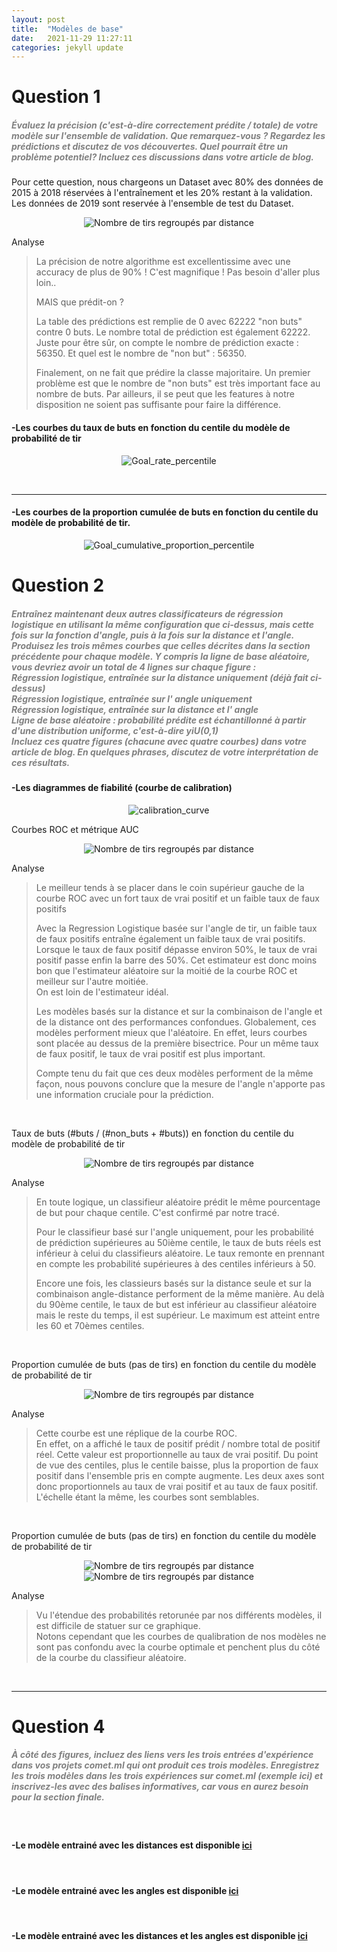 ```yaml
---
layout: post
title:  "Modèles de base"
date:   2021-11-29 11:27:11
categories: jekyll update
---
```


# Question 1

##### <span style="color:grey">Évaluez la précision (c'est-à-dire correctement prédite / totale) de votre modèle sur l'ensemble de validation. Que remarquez-vous ? Regardez les prédictions et discutez de vos découvertes. Quel pourrait être un problème potentiel? Incluez ces discussions dans votre article de blog.</span>

Pour cette question, nous chargeons un Dataset avec 80% des données de 2015 à 2018 réservées à l'entraînement et les 20% restant à la validation.
Les données de 2019 sont reservée à l'ensemble de test du Dataset.

<p align="center">
  <img src="/assets/milestone_2/Q3/accuracy.png" alt="Nombre de tirs regroupés par distance"/>
</p>


Analyse

> La précision de notre algorithme est excellentissime avec une accuracy de plus de 90% ! C'est magnifique ! Pas besoin d'aller plus loin..
> 
> MAIS que prédit-on ?
>
> La table des prédictions est remplie de 0 avec 62222 "non buts" contre 0 buts.
> Le nombre total de prédiction est également 62222.
> Juste pour être sûr, on compte le nombre de prédiction exacte : 56350.
> Et quel est le nombre de "non but" : 56350.
> 
> Finalement, on ne fait que prédire la classe majoritaire. Un premier problème est que le nombre de "non buts" est très important face au nombre de buts.
> Par ailleurs, il se peut que les features à notre disposition ne soient pas suffisante pour faire la différence.
 






####  -Les courbes du taux de buts en fonction du centile du modèle de probabilité de tir
<p align="center">
  <img src="/assets/Baseline_modeles/Figure_2.png" alt="Goal_rate_percentile"/>
</p>

<br>

---
####  -Les courbes de la proportion cumulée de buts en fonction du centile du modèle de probabilité de tir.
<p align="center">
  <img src="/assets/Baseline_modeles/Figure_3.png" alt="Goal_cumulative_proportion_percentile"/>
</p>

# Question 2

##### <span style="color:grey">Entraînez maintenant deux autres classificateurs de régression logistique en utilisant la même configuration que ci-dessus, mais cette fois sur la fonction d'angle, puis à la fois sur la distance et l'angle. Produisez les trois mêmes courbes que celles décrites dans la section précédente pour chaque modèle. Y compris la ligne de base aléatoire, vous devriez avoir un total de 4 lignes sur chaque figure :<br>Régression logistique, entraînée sur la distance uniquement (déjà fait ci-dessus)<br>Régression logistique, entraînée sur l' angle uniquement<br>Régression logistique, entraînée sur la distance et l' angle<br>Ligne de base aléatoire : probabilité prédite est échantillonné à partir d'une distribution uniforme, c'est-à-dire yiU(0,1)<br>Incluez ces quatre figures (chacune avec quatre courbes) dans votre article de blog. En quelques phrases, discutez de votre interprétation de ces résultats.</span>
####  -Les diagrammes de fiabilité (courbe de calibration)
<p align="center">
  <img src="/assets/Baseline_modeles/Figure_4.png" alt="calibration_curve"/>
</p>

Courbes ROC et métrique AUC

<p align="center">
  <img src="/assets/milestone_2/Q3/courbe_ROC_Q3.png" alt="Nombre de tirs regroupés par distance"/>
</p>


Analyse

> Le meilleur tends à se placer dans le coin supérieur gauche de la courbe ROC avec un fort taux de vrai positif et un faible taux de faux positifs 
> 
> Avec la Regression Logistique basée sur l'angle de tir, un faible taux de faux positifs entraîne également un faible taux de vrai positifs.
> Lorsque le taux de faux positif dépasse environ 50%, le taux de vrai positif passe enfin la barre des 50%.
> Cet estimateur est donc moins bon que l'estimateur aléatoire sur la moitié de la courbe ROC et meilleur sur l'autre moitiée.\
> On est loin de l'estimateur idéal.
> 
> Les modèles basés sur la distance et sur la combinaison de l'angle et de la distance ont des performances confondues. Globalement, ces modèles performent mieux que l'aléatoire.
> En effet, leurs courbes sont placée au dessus de la première bisectrice. Pour un même taux de faux positif, le taux de vrai positif est plus important.
> 
> Compte tenu du fait que ces deux modèles performent de la même façon, nous pouvons conclure que la mesure de l'angle n'apporte pas une information cruciale pour la prédiction.

<br>


Taux de buts (#buts / (#non_buts + #buts)) en fonction du centile du modèle de probabilité de tir

<p align="center">
  <img src="/assets/milestone_2/Q3/courbe_goal_rate_Q3.png" alt="Nombre de tirs regroupés par distance"/>
</p>


Analyse

> En toute logique, un classifieur aléatoire prédit le même pourcentage de but pour chaque centile. C'est confirmé par notre tracé.
> 
> Pour le classifieur basé sur l'angle uniquement, pour les probabilité de prédiction supérieures au 50ième centile, le taux de buts réels est inférieur à celui du classifieurs aléatoire. Le taux remonte en prennant en compte les probabilité supérieures à des centiles inférieurs à 50.
> 
> Encore une fois, les classieurs basés sur la distance seule et sur la combinaison angle-distance performent de la même manière. Au delà du 90ème centile, le taux de but est inférieur au classifieur aléatoire mais le reste du temps, il est supérieur. Le maximum est atteint entre les 60 et 70èmes centiles.
>

<br>


Proportion cumulée de buts (pas de tirs) en fonction du centile du modèle de probabilité de tir

<p align="center">
  <img src="/assets/milestone_2/Q3/courbe_perc_cumul_but_Q3.png" alt="Nombre de tirs regroupés par distance"/>
</p>


Analyse

> Cette courbe est une réplique de la courbe ROC.\
> En effet, on a affiché le taux de positif prédit / nombre total de positif réel. Cette valeur est proportionnelle au taux de vrai positif.
> Du point de vue des centiles, plus le centile baisse, plus la proportion de faux positif dans l'ensemble pris en compte augmente.
> Les deux axes sont donc proportionnels au taux de vrai positif et au taux de faux positif. L'échelle étant la même, les courbes sont semblables.
>

<br>


Proportion cumulée de buts (pas de tirs) en fonction du centile du modèle de probabilité de tir

<p align="center">
  <img src="/assets/milestone_2/Q3/courbe_calibration.png" alt="Nombre de tirs regroupés par distance"/>
  <img src="/assets/milestone_2/Q3/courbe_calibration_zoom.png" alt="Nombre de tirs regroupés par distance"/>
</p>


Analyse

> Vu l'étendue des probabilités retorunée par nos différents modèles, il est difficile de statuer sur ce graphique.\
> Notons cependant que les courbes de qualibration de nos modèles ne sont pas confondu avec la courbe optimale et penchent plus du côté de la courbe du classifieur aléatoire.



<br>

---
# Question 4
##### <span style="color:grey">À côté des figures, incluez des liens vers les trois entrées d'expérience dans vos projets comet.ml qui ont produit ces trois modèles. Enregistrez les trois modèles dans les trois expériences sur comet.ml (exemple ici) et inscrivez-les avec des balises informatives, car vous en aurez besoin pour la section finale.</span>

<br>

#### -Le modèle entrainé avec les distances est disponible [ici](https://www.comet.ml/genkishi/milestone-2/0baf66b30afe41df8afe49c02e8da4e1?experiment-tab=chart&showOutliers=true&smoothing=0&transformY=smoothing&xAxis=wall)
<br>

#### -Le modèle entrainé avec les angles est disponible [ici](https://www.comet.ml/genkishi/milestone-2/ee33cb808231438dbccd8ff6348650a6?experiment-tab=chart&showOutliers=true&smoothing=0&transformY=smoothing&xAxis=wall)
<br>

#### -Le modèle entrainé avec les distances et les angles est disponible [ici](https://www.comet.ml/genkishi/milestone-2/750e55985bd24586a5df9de4af2bbaa6?experiment-tab=chart&showOutliers=true&smoothing=0&transformY=smoothing&xAxis=wall)